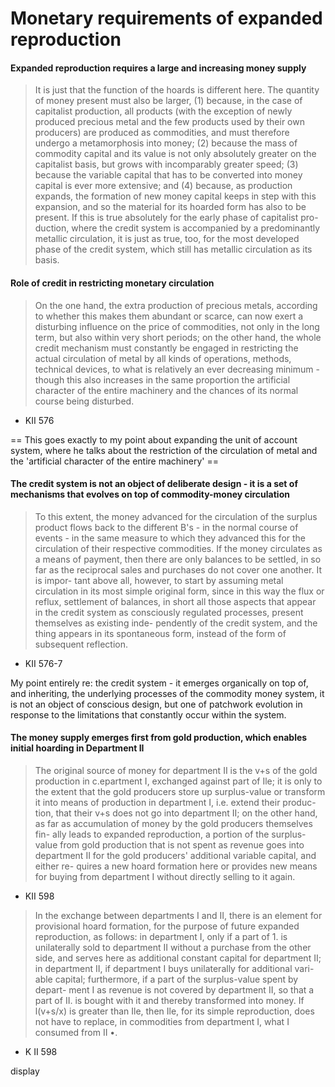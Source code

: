 # Monetary requirements of expanded reproduction

#### Expanded reproduction requires a large and increasing money supply

> It is just that the function of the   hoards is different here. The quantity of money present must also be   larger, (1) because, in the case of capitalist production, all products   (with the exception of newly produced precious metal and the few   products used by their own producers) are produced as commodities,   and must therefore undergo a metamorphosis into money; (2) because   the mass of commodity capital and its value is not only absolutely   greater on the capitalist basis, but grows with incomparably greater   speed; (3) because the variable capital that has to be converted into   money capital is ever more extensive; and (4) because, as production   expands, the formation of new money capital keeps in step with this   expansion, and so the material for its hoarded form has also to be   present. If this is true absolutely for the early phase of capitalist pro-  duction, where the credit system is accompanied by a predominantly   metallic circulation, it is just as true, too, for the most developed phase   of the credit system, which still has metallic circulation as its basis.

#### Role of credit in restricting monetary circulation

> On   the one hand, the extra production of precious metals, according to   whether this makes them abundant or scarce, can now exert a disturbing   influence on the price of commodities, not only in the long term, but   also within very short periods; on the other hand, the whole credit   mechanism must constantly be engaged in restricting the actual circulation   of metal by all kinds of operations, methods, technical devices, to what   is relatively an ever decreasing minimum - though this also increases in   the same proportion the artificial character of the entire machinery and   the chances of its normal course being disturbed.
- KII 576

== This goes exactly to my point about expanding the unit of account system, where he talks about the restriction of the circulation of metal and the 'artificial character of the entire machinery' ==


#### The credit system is not an object of deliberate design - it is a set of mechanisms that evolves on top of commodity-money circulation

> To this extent, the money advanced for the circulation of the surplus   product flows back to the different B's - in the normal course of events -  in the same measure to which they advanced this for the circulation of   their respective commodities. If the money circulates as a means of   payment, then there are only balances to be settled, in so far as the   reciprocal sales and purchases do not cover one another. It is impor-  tant above all, however, to start by assuming metal circulation in its   most simple original form, since in this way the flux or reflux, settlement of balances, in short all those aspects that appear in the credit system   as consciously regulated processes, present themselves as existing inde-  pendently of the credit system, and the thing appears in its spontaneous   form, instead of the form of subsequent reflection.
- KII 576-7

My point entirely re: the credit system - it emerges organically on top of, and inheriting, the underlying processes of the commodity money system, it is not an object of conscious design, but one of patchwork evolution in response to the limitations that constantly occur within the system.

#### The money supply emerges first from gold production, which enables initial hoarding in Department II

> The original source of money for department II is the v+s of the gold   production in c.epartment I, exchanged against part of Ile; it is only to   the extent that the gold producers store up surplus-value or transform   it into means of production in department I, i.e. extend their produc-  tion, that their v+s does not go into department II; on the other hand,   as far as accumulation of money by the gold producers themselves fin-  ally leads to expanded reproduction, a portion of the surplus-value   from gold production that is not spent as revenue goes into department   II for the gold producers' additional variable capital, and either re-  quires a new hoard formation here or provides new means for buying   from department I without directly selling to it again.
- KII 598

> In the exchange between departments I and II, there   is an element for provisional hoard formation, for the purpose of future   expanded reproduction, as follows: in department I, only if a part of 1.   is unilaterally sold to department II without a purchase from the other   side, and serves here as additional constant capital for department II;   in department II, if department I buys unilaterally for additional vari-  able capital; furthermore, if a part of the surplus-value spent by depart-  ment I as revenue is not covered by department II, so that a part of   II. is bought with it and thereby transformed into money. If l(v+s/x) is   greater than Ile, then Ile, for its simple reproduction, does not have to   replace, in commodities from department I, what I consumed from II •.
- K II 598

display

